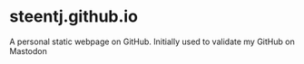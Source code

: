 # steentj.github.io
A personal static webpage on GitHub. Initially used to validate my GitHub on Mastodon

